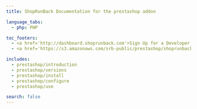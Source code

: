 ```yaml
---
title: ShopRunBack Documentation for the prestashop addon

language_tabs:
  - php: PHP

toc_footers:
  - <a href='http://dashboard.shoprunback.com'>Sign Up for a Developer Key</a>
  - <a href='https://s3.amazonaws.com/srb-public/prestashop/shoprunback-prestashop.zip'>Download the module</a>

includes:
  - prestashop/introduction
  - prestashop/versions
  - prestashop/install
  - prestashop/configure
  - prestashop/use

search: false
---
```



